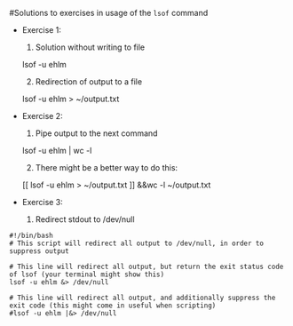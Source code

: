 #Solutions to exercises in usage of the `lsof` command

* Exercise 1:
  1. Solution without writing to file

    lsof -u ehlm

  2. Redirection of output to a file

    lsof -u ehlm > ~/output.txt

* Exercise 2:
  1. Pipe output to the next command

    lsof -u ehlm | wc -l

  2. There might be a better way to do this:

    [[ lsof -u ehlm > ~/output.txt ]] &&wc -l ~/output.txt

* Exercise 3:
  1. Redirect stdout to /dev/null

```
#!/bin/bash
# This script will redirect all output to /dev/null, in order to suppress output

# This line will redirect all output, but return the exit status code of lsof (your terminal might show this)
lsof -u ehlm &> /dev/null

# This line will redirect all output, and additionally suppress the exit code (this might come in useful when scripting)
#lsof -u ehlm |&> /dev/null
```

